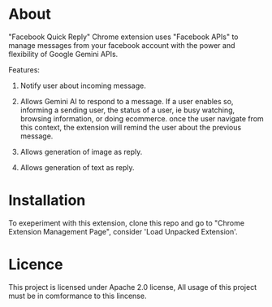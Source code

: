 # About
"Facebook Quick Reply" Chrome extension uses "Facebook APIs"
to manage messages from your facebook account with the
power and flexibility of Google Gemini APIs.

  Features:
   1. Notify user about incoming message.
   2. Allows Gemini AI to respond to a message.
      If a user enables so, informing a sending user,
      the status of a user, ie busy watching, browsing
      information, or doing ecommerce. once the user
      navigate from this context, the extension will
      remind the user about the previous message.
   
   3. Allows generation of image as reply.
   4. Allows generation of text as reply.
   

# Installation
  To exeperiment with this extension, clone this repo and go to 
   "Chrome Extension Management Page", consider
   'Load Unpacked Extension'.

# Licence
  This project is licensed under Apache 2.0 license,
  All usage of this project must be in comformance to 
  this lincense.
